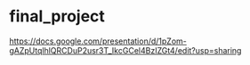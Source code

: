 # final_project

https://docs.google.com/presentation/d/1pZom-gAZpUtqlhlQRCDuP2usr3T_IkcGCel4BzIZGt4/edit?usp=sharing
